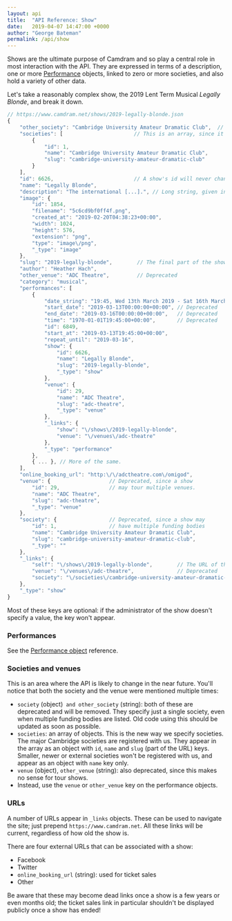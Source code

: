 ```yaml
---
layout: api
title:  "API Reference: Show"
date:   2019-04-07 14:47:00 +0000
author: "George Bateman"
permalink: /api/show
---
```


Shows are the ultimate purpose of Camdram and so play a central role in most interaction with the API. They are expressed in terms of a description, one or more [Performance](/api/performance) objects, linked to zero or more societies, and also hold a variety of other data.

Let's take a reasonably complex show, the 2019 Lent Term Musical *Legally Blonde*, and break it down.

```javascript
// https://www.camdram.net/shows/2019-legally-blonde.json
{
    "other_society": "Cambridge University Amateur Dramatic Club",  // Deprecated
    "societies": [                       // This is an array, since it's common for multiple bodies to fund a show
        {
            "id": 1,
            "name": "Cambridge University Amateur Dramatic Club",
            "slug": "cambridge-university-amateur-dramatic-club"
        }
    ],
    "id": 6626,                          // A show's id will never change.
    "name": "Legally Blonde",
    "description": "The international [...].", // Long string, given in Camdram Markdown
    "image": {
        "id": 1854,
        "filename": "5c6cd9bf0ff4f.png",
        "created_at": "2019-02-20T04:38:23+00:00",
        "width": 1024,
        "height": 576,
        "extension": "png",
        "type": "image\/png",
        "_type": "image"
    },
    "slug": "2019-legally-blonde",        // The final part of the shows URL. Can be changed by the owner.
    "author": "Heather Hach",
    "other_venue": "ADC Theatre",         // Deprecated
    "category": "musical",
    "performances": [
        {
            "date_string": "19:45, Wed 13th March 2019 - Sat 16th March 2019",
            "start_date": "2019-03-13T00:00:00+00:00", // Deprecated
            "end_date": "2019-03-16T00:00:00+00:00",   // Deprecated
            "time": "1970-01-01T19:45:00+00:00",       // Deprecated
            "id": 6849,
            "start_at": "2019-03-13T19:45:00+00:00",
            "repeat_until": "2019-03-16",
            "show": {
                "id": 6626,
                "name": "Legally Blonde",
                "slug": "2019-legally-blonde",
                "_type": "show"
            },
            "venue": {
                "id": 29,
                "name": "ADC Theatre",
                "slug": "adc-theatre",
                "_type": "venue"
            },
            "_links": {
                "show": "\/shows\/2019-legally-blonde",
                "venue": "\/venues\/adc-theatre"
            },
            "_type": "performance"
        },
        { ... }, // More of the same.
    ],
    "online_booking_url": "http:\/\/adctheatre.com\/omigod",
    "venue": {                   // Deprecated, since a show
        "id": 29,                // may tour multiple venues.
        "name": "ADC Theatre",
        "slug": "adc-theatre",
        "_type": "venue"
    },
    "society": {                 // Deprecated, since a show may
        "id": 1,                 // have multiple funding bodies
        "name": "Cambridge University Amateur Dramatic Club",
        "slug": "cambridge-university-amateur-dramatic-club",
        "_type": ""
    },
    "_links": {
        "self": "\/shows\/2019-legally-blonde",        // The URL of this show.
        "venue": "\/venues\/adc-theatre",              // Deprecated
        "society": "\/societies\/cambridge-university-amateur-dramatic-club" // Deprecated
    },
    "_type": "show"
}
```

Most of these keys are optional: if the administrator of the show doesn't specify a value, the key won't appear.

### Performances
See the [Performance object](/api/performance) reference.

### Societies and venues

This is an area where the API is likely to change in the near future. You'll notice that both the society and the venue were mentioned multiple times:

- `society` (object)` and other_society` (string): both of these are deprecated and will be removed. They specify just a single society, even when multiple funding bodies are listed. Old code using this should be updated as soon as possible.
- `societies`: an array of objects. This is the new way we specify societies. The major Cambridge societies are registered with us. They appear in the array as an object with `id`, `name` and `slug` (part of the URL) keys. Smaller, newer or external societies won't be registered with us, and appear as an object with `name` key only.
- `venue` (object), `other_venue` (string): also deprecated, since this makes no sense for tour shows.
- Instead, use the `venue` or `other_venue` key on the performance objects.

### URLs

A number of URLs appear in `_links` objects. These can be used to navigate the site; just prepend `https://www.camdram.net`. All these links will be current, regardless of how old the show is.

There are four external URLs that can be associated with a show:

- Facebook
- Twitter
- `online_booking_url` (string): used for ticket sales
- Other

Be aware that these may become dead links once a show is a few years or even months old; the ticket sales link in particular shouldn't be displayed publicly once a show has ended!


